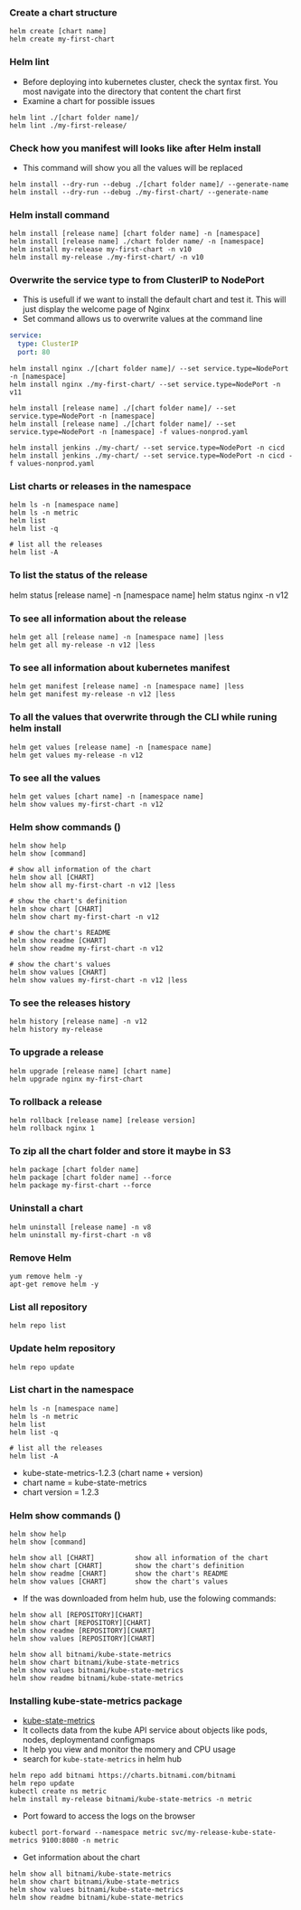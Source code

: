 ### Create a chart structure
```
helm create [chart name]
helm create my-first-chart
```

### Helm lint
* Before deploying into kubernetes cluster, check the syntax first. You most navigate into the directory that content the chart first
* Examine a chart for possible issues
```
helm lint ./[chart folder name]/
helm lint ./my-first-release/
```

### Check how you manifest will looks like after Helm install 
* This command will show you all the values will be replaced
```
helm install --dry-run --debug ./[chart folder name]/ --generate-name
helm install --dry-run --debug ./my-first-chart/ --generate-name
```

### Helm install command
```
helm install [release name] [chart folder name] -n [namespace]
helm install [release name] ./chart folder name/ -n [namespace]
helm install my-release my-first-chart -n v10
helm install my-release ./my-first-chart/ -n v10
```

### Overwrite the service type to from ClusterIP to NodePort 
* This is usefull if we want to install the default chart and test it. This will just display the welcome page of Nginx
* Set command allows us to overwrite values at the command line

```yml
service:
  type: ClusterIP
  port: 80
```
```
helm install nginx ./[chart folder name]/ --set service.type=NodePort -n [namespace]
helm install nginx ./my-first-chart/ --set service.type=NodePort -n v11
```
```
helm install [release name] ./[chart folder name]/ --set service.type=NodePort -n [namespace]
helm install [release name] ./[chart folder name]/ --set service.type=NodePort -n [namespace] -f values-nonprod.yaml

helm install jenkins ./my-chart/ --set service.type=NodePort -n cicd 
helm install jenkins ./my-chart/ --set service.type=NodePort -n cicd -f values-nonprod.yaml

```

### List charts or releases in the namespace
```
helm ls -n [namespace name]
helm ls -n metric
helm list
helm list -q

# list all the releases
helm list -A
```

### To list the status of the release
helm status [release name] -n [namespace name]
helm status nginx -n v12


### To see all information about the release
```
helm get all [release name] -n [namespace name] |less
helm get all my-release -n v12 |less
```

### To see all information about kubernetes manifest
```
helm get manifest [release name] -n [namespace name] |less
helm get manifest my-release -n v12 |less
```

### To all the values that overwrite through the CLI while runing helm install
```
helm get values [release name] -n [namespace name] 
helm get values my-release -n v12 
```

### To see all the values 
```
helm get values [chart name] -n [namespace name] 
helm show values my-first-chart -n v12
```

### Helm show commands ()
```
helm show help
helm show [command]
```
```
# show all information of the chart
helm show all [CHART]   
helm show all my-first-chart -n v12 |less

# show the chart's definition
helm show chart [CHART] 
helm show chart my-first-chart -n v12

# show the chart's README      
helm show readme [CHART]       
helm show readme my-first-chart -n v12

# show the chart's values
helm show values [CHART]       
helm show values my-first-chart -n v12 |less
```

### To see the releases history
```
helm history [release name] -n v12
helm history my-release
```

### To upgrade a release
```
helm upgrade [release name] [chart name]
helm upgrade nginx my-first-chart
```

### To rollback a release
```
helm rollback [release name] [release version]
helm rollback nginx 1
```

### To zip all the chart folder and store it maybe in S3
```
helm package [chart folder name]
helm package [chart folder name] --force
helm package my-first-chart --force
```




### Uninstall a chart
```
helm uninstall [release name] -n v8
helm uninstall my-first-chart -n v8
```

### Remove Helm 
```
yum remove helm -y
apt-get remove helm -y
```

### List all repository
```
helm repo list
```

### Update helm repository
```
helm repo update
```
### List chart in the namespace
```
helm ls -n [namespace name]
helm ls -n metric
helm list
helm list -q

# list all the releases
helm list -A
```
*  kube-state-metrics-1.2.3 (chart name + version)
* chart name = kube-state-metrics
* chart version = 1.2.3

### Helm show commands ()
```
helm show help
helm show [command]
```
```
helm show all [CHART]          show all information of the chart
helm show chart [CHART]        show the chart's definition
helm show readme [CHART]       show the chart's README
helm show values [CHART]       show the chart's values
```

* If the was downloaded from helm hub, use the folowing commands:
```
helm show all [REPOSITORY][CHART]   
helm show chart [REPOSITORY][CHART]       
helm show readme [REPOSITORY][CHART]          
helm show values [REPOSITORY][CHART] 

helm show all bitnami/kube-state-metrics
helm show chart bitnami/kube-state-metrics
helm show values bitnami/kube-state-metrics
helm show readme bitnami/kube-state-metrics
```


### Installing kube-state-metrics package
* [kube-state-metrics](https://artifacthub.io/packages/helm/bitnami/kube-state-metrics)
* It collects data from the kube API service about objects like pods, nodes, deploymentand configmaps
* It help you view and monitor the momery and CPU usage
* search for `kube-state-metrics` in helm hub
```
helm repo add bitnami https://charts.bitnami.com/bitnami
helm repo update
kubectl create ns metric
helm install my-release bitnami/kube-state-metrics -n metric
```
* Port foward to access the logs on the browser
```
kubectl port-forward --namespace metric svc/my-release-kube-state-metrics 9100:8080 -n metric
```
* Get information about the chart
```
helm show all bitnami/kube-state-metrics
helm show chart bitnami/kube-state-metrics
helm show values bitnami/kube-state-metrics
helm show readme bitnami/kube-state-metrics
```







